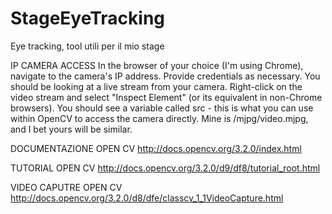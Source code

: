 # StageEyeTracking
Eye tracking, tool utili per il mio stage

IP CAMERA ACCESS
In the browser of your choice (I'm using Chrome), navigate to the camera's IP address. Provide credentials as necessary.
You should be looking at a live stream from your camera. Right-click on the video stream and select "Inspect Element" (or its equivalent in non-Chrome browsers).
You should see a variable called src - this is what you can use within OpenCV to access the camera directly. Mine is /mjpg/video.mjpg, and I bet yours will be similar.


DOCUMENTAZIONE OPEN CV http://docs.opencv.org/3.2.0/index.html

TUTORIAL OPEN CV http://docs.opencv.org/3.2.0/d9/df8/tutorial_root.html

VIDEO CAPUTRE OPEN CV http://docs.opencv.org/3.2.0/d8/dfe/classcv_1_1VideoCapture.html



